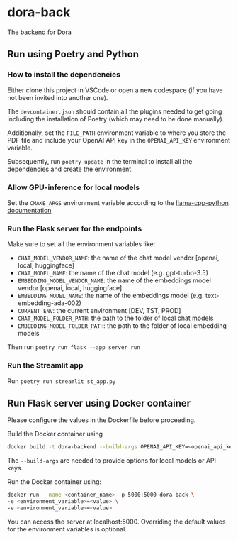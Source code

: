 # dora-back
The backend for Dora

## Run using Poetry and Python

### How to install the dependencies
Either clone this project in VSCode or open a new codespace (if you have not been invited into another one).

The `devcontainer.json` should contain all the plugins needed to get going including the installation of Poetry (which may need to be done manually).

Additionally, set the `FILE_PATH` environment variable to where you store the PDF file and include your OpenAI API key in the `OPENAI_API_KEY` environment variable.

Subsequently, run `poetry update` in the terminal to install all the dependencies and create the environment. 

### Allow GPU-inference for local models

Set the `CMAKE_ARGS` environment variable according to the [llama-cpp-python documentation](https://pypi.org/project/llama-cpp-python)

### Run the Flask server for the endpoints

Make sure to set all the environment variables like:

- `CHAT_MODEL_VENDOR_NAME`: the name of the chat model vendor [openai, local, huggingface]
- `CHAT_MODEL_NAME`: the name of the chat model (e.g. gpt-turbo-3.5)
- `EMBEDDING_MODEL_VENDOR_NAME`: the name of the embeddings model vendor [openai, local, huggingface]
- `EMBEDDING_MODEL_NAME`: the name of the embeddings model (e.g. text-embedding-ada-002)
- `CURRENT_ENV`: the current environment [DEV, TST, PROD]
- `CHAT_MODEL_FOLDER_PATH`: the path to the folder of local chat models
- `EMBEDDING_MODEL_FOLDER_PATH`: the path to the folder of local embedding models

Then run `poetry run flask --app server run`

### Run the Streamlit app

Run `poetry run streamlit st_app.py` 

## Run Flask server using Docker container

Please configure the values in the Dockerfile before proceeding.

Build the Docker container using 
```bash
docker build -t dora-backend --build-args OPENAI_API_KEY=<openai_api_key> .
```
The `--build-args` are needed to provide options for local models or API keys.

Run the Docker container using:
```bash
docker run --name <container_name> -p 5000:5000 dora-back \
-e <environment_variable>=<value> \
-e <environment_variable>=<value>
```
You can access the server at localhost:5000.
Overriding the default values for the environment variables is optional.


